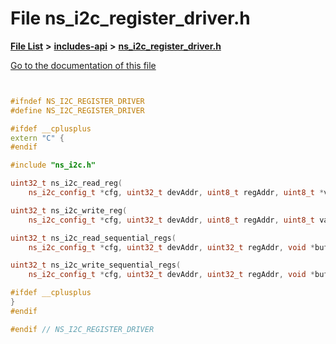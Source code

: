 

# File ns\_i2c\_register\_driver.h

[**File List**](files.md) **>** [**includes-api**](dir_ead24bed0d4d5fb1b23b4266f13c1ec5.md) **>** [**ns\_i2c\_register\_driver.h**](ns__i2c__register__driver_8h.md)

[Go to the documentation of this file](ns__i2c__register__driver_8h.md)

```C++


#ifndef NS_I2C_REGISTER_DRIVER
#define NS_I2C_REGISTER_DRIVER

#ifdef __cplusplus
extern "C" {
#endif

#include "ns_i2c.h"

uint32_t ns_i2c_read_reg(
    ns_i2c_config_t *cfg, uint32_t devAddr, uint8_t regAddr, uint8_t *value, uint8_t mask);

uint32_t ns_i2c_write_reg(
    ns_i2c_config_t *cfg, uint32_t devAddr, uint8_t regAddr, uint8_t value, uint8_t mask);

uint32_t ns_i2c_read_sequential_regs(
    ns_i2c_config_t *cfg, uint32_t devAddr, uint32_t regAddr, void *buf, uint32_t size);

uint32_t ns_i2c_write_sequential_regs(
    ns_i2c_config_t *cfg, uint32_t devAddr, uint32_t regAddr, void *buf, uint32_t size);

#ifdef __cplusplus
}
#endif

#endif // NS_I2C_REGISTER_DRIVER

```

